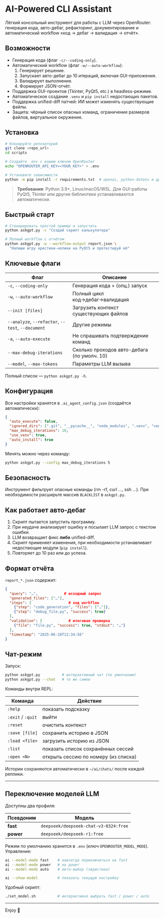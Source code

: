 # AI-Powered CLI Assistant

Лёгкий консольный инструмент для работы с LLM через OpenRouter: генерация кода, авто-дебаг, рефакторинг, документирование и автоматический workflow «код → дебаг → валидация → отчёт».

## Возможности

- Генерация кода (флаг `-c/--coding-only`).
- Автоматический workflow (флаг `-w/--auto-workflow`):
  1. Генерирует решение.
  2. Запускает авто-дебаг до 10 итераций, включая GUI-приложения.
  3. Валидирует выполнение.
  4. Формирует JSON-отчёт.
- Поддержка GUI-проектов (Tkinter, PyQt5, etc.) в headless-режиме.
- Автоматическое создание `.venv` и `pip install` недостающих пакетов.
- Поддержка unified-diff патчей: ИИ может изменять существующие файлы.
- Защита: чёрный список опасных команд, ограничение размеров файлов, виртуальное окружение.

## Установка

```bash
# Клонируйте репозиторий
git clone <repo_url>
cd scripts

# Создайте .env с вашим ключом OpenRouter
echo "OPENROUTER_API_KEY=<YOUR_KEY>" > .env

# Установите зависимости
python -m pip install -r requirements.txt  # openai, python-dotenv и др.
```

> **Требования**: Python 3.9+, Linux/macOS/WSL. Для GUI-работы PyQt5, Tkinter или другие библиотеки устанавливаются автоматически.

## Быстрый старт

```bash
# Сгенерировать простой пример и запустить
python askgpt.py -c "Создай скрипт калькулятора"

# Полный workflow с отчётом
python askgpt.py -w --workflow-output report.json \
  "Напиши игру крестики-нолики на PyQt5 и протестируй её"
```

## Ключевые флаги

| Флаг                                              | Описание                                    |
| ------------------------------------------------- | ------------------------------------------- |
| `-c`, `--coding-only`                             | Генерация кода + (опц.) запуск              |
| `-w`, `--auto-workflow`                           | Полный цикл код→дебаг→валидация             |
| `--init [files]`                                  | Загрузить контекст существующих файлов      |
| `--analyze`, `--refactor`, `--test`, `--document` | Другие режимы                               |
| `-a`, `--auto-execute`                            | Не спрашивать подтверждение команд          |
| `--max-debug-iterations`                          | Сколько проходов авто-дебага (по умолч. 10) |
| `--model`, `--max-tokens`                         | Параметры LLM вызыва                        |

Полный список — `python askgpt.py -h`.

## Конфигурация

Все настройки хранятся в `.ai_agent_config.json` (создаётся автоматически):

```json
{
  "auto_execute": false,
  "ignored_dirs": [".git", "__pycache__", "node_modules", ".venv", "venv"],
  "max_debug_iterations": 10,
  "use_venv": true,
  "auto_install": true
}
```

Менять можно через команду:

```bash
python askgpt.py --config max_debug_iterations 5
```

## Безопасность

Инструмент фильтрует опасные команды (rm -rf, curl …, ssh …). При необходимости расширьте массив `BLACKLIST` в `askgpt.py`.

## Как работает авто-дебаг

1. Скрипт пытается запустить программу.
2. При неудаче анализирует ошибку и посылает LLM запрос с текстом ошибки.
3. LLM возвращает фикс **либо** unified-diff.
4. Скрипт применяет изменения, при необходимости устанавливает недостающие модули (`pip install`).
5. Повторяет до 10 раз или до успеха.

## Формат отчёта

`report_*.json` содержит:

```json
{
  "query": "…",            # исходный запрос
  "generated_files": ["…"],
  "steps": [                 # ход workflow
    {"step": "code_generation", "files": ["…"]},
    {"step": "debug_file.py", "success": true}
  ],
  "validation": [            # итоговая проверка
    {"file": "file.py", "success": true, "stdout": "…"}
  ],
  "timestamp": "2025-06-28T12:34:56"
}
```

## Чат-режим

Запуск:

```bash
python askgpt.py          # интерактивный чат (по умолчанию)
python askgpt.py --chat   # то же самое
```

Команды внутри REPL:

| Команда           | Действие                             |
| ----------------- | ------------------------------------ |
| `:help`           | показать подсказку                   |
| `:exit` / `:quit` | выйти                                |
| `:reset`          | очистить контекст                    |
| `:save [file]`    | сохранить историю в JSON             |
| `:load <file>`    | загрузить историю из JSON            |
| `:list`           | показать список сохранённых сессий   |
| `:open <N>`       | открыть сессию по номеру (из списка) |

Истории сохраняются автоматически в `~/ai/chats/` после каждой реплики.

---

## Переключение моделей LLM

Доступны два профиля:

| Псевдоним | Модель                                |
| --------- | ------------------------------------- |
| **fast**  | `deepseek/deepseek-chat-v3-0324:free` |
| **power** | `deepseek/deepseek-r1:free`           |

Режим по умолчанию хранится в `.env` (ключ `OPENROUTER_MODEL_MODE`). Управление:

```bash
ai --model-mode fast    # навсегда переключиться на fast
ai --model-mode power   # на power
ai --model-mode auto    # авто-выбор (эвристика)

ai --show-model         # показать текущую настройку
```

Удобный скрипт:

```bash
./set_model.sh          # интерактивно выбрать fast / power / auto
```

---

Enjoy 🤖

